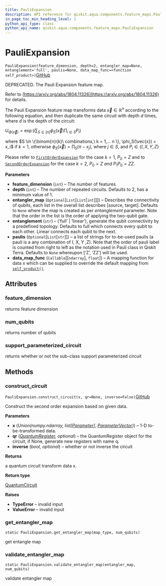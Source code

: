 ```yaml
---
title: PauliExpansion
description: API reference for qiskit.aqua.components.feature_maps.PauliExpansion
in_page_toc_min_heading_level: 1
python_api_type: class
python_api_name: qiskit.aqua.components.feature_maps.PauliExpansion
---
```


# PauliExpansion

<span id="qiskit.aqua.components.feature_maps.PauliExpansion" />

`PauliExpansion(feature_dimension, depth=2, entangler_map=None, entanglement='full', paulis=None, data_map_func=<function self_product>)`[GitHub](https://github.com/qiskit-community/qiskit-aqua/tree/stable/0.7/qiskit/aqua/components/feature_maps/pauli_expansion.py "view source code")

DEPRECATED. The Pauli Expansion feature map.

Refer to [https://arxiv.org/abs/1804.11326](https://arxiv.org/abs/1804.11326) for details.

The Pauli Expansion feature map transforms data $\vec{x} \in \mathbb{R}^n$ according to the following equation, and then duplicate the same circuit with depth $d$ times, where $d$ is the depth of the circuit:

$U_{\Phi(\vec{x})}=\exp\left(i\sum_{S\subseteq [n]} \phi_S(\vec{x})\prod_{i\in S} P_i\right)$

where $S \in \{\binom{n}{k}\ combinations,\ k = 1,... n \}, \phi_S(\vec{x}) = x_i$ if $k=1$, otherwise $\phi_S(\vec{x}) = \prod_S(\pi - x_j)$, where $j \in S$, and $P_i \in \{ I, X, Y, Z \}$

Please refer to [`FirstOrderExpansion`](qiskit.aqua.components.feature_maps.FirstOrderExpansion "qiskit.aqua.components.feature_maps.FirstOrderExpansion") for the case $k = 1$, $P_0 = Z$ and to [`SecondOrderExpansion`](qiskit.aqua.components.feature_maps.SecondOrderExpansion "qiskit.aqua.components.feature_maps.SecondOrderExpansion") for the case $k = 2$, $P_0 = Z\ and\ P_1 P_0 = ZZ$.

**Parameters**

*   **feature\_dimension** (`int`) – The number of features
*   **depth** (`int`) – The number of repeated circuits. Defaults to 2, has a minimum value of 1.
*   **entangler\_map** (`Optional`\[`List`\[`List`\[`int`]]]) – Describes the connectivity of qubits, each list in the overall list describes \[source, target]. Defaults to `None` where the map is created as per *entanglement* parameter. Note that the order in the list is the order of applying the two-qubit gate.
*   **entanglement** (`str`) – (‘full’ | ‘linear’), generate the qubit connectivity by a predefined topology. Defaults to full which connects every qubit to each other. Linear connects each qubit to the next.
*   **paulis** (`Optional`\[`List`\[`str`]]) – a list of strings for to-be-used paulis (a pauli is a any combination of I, X, Y ,Z). Note that the order of pauli label is counted from right to left as the notation used in Pauli class in Qiskit Terra. Defaults to `None` whereupon \[‘Z’, ‘ZZ’] will be used.
*   **data\_map\_func** (`Callable`\[\[`ndarray`], `float`]) – A mapping function for data x which can be supplied to override the default mapping from [`self_product()`](qiskit.aqua.components.feature_maps.self_product "qiskit.aqua.components.feature_maps.self_product").

## Attributes

### feature\_dimension

returns feature dimension

### num\_qubits

returns number of qubits

### support\_parameterized\_circuit

returns whether or not the sub-class support parameterized circuit

## Methods

### construct\_circuit

<span id="qiskit.aqua.components.feature_maps.PauliExpansion.construct_circuit" />

`PauliExpansion.construct_circuit(x, qr=None, inverse=False)`[GitHub](https://github.com/qiskit-community/qiskit-aqua/tree/stable/0.7/qiskit/aqua/components/feature_maps/pauli_expansion.py "view source code")

Construct the second order expansion based on given data.

**Parameters**

*   **x** (*Union(numpy.ndarray, list\[*[*Parameter*](qiskit.circuit.Parameter "qiskit.circuit.Parameter")*],* [*ParameterVector*](qiskit.circuit.ParameterVector "qiskit.circuit.ParameterVector")*)*) – 1-D to-be-transformed data.
*   **qr** ([*QuantumRegister*](qiskit.circuit.QuantumRegister "qiskit.circuit.QuantumRegister")*, optional*) – the QuantumRegister object for the circuit, if None, generate new registers with name q.
*   **inverse** (*bool, optional*) – whether or not inverse the circuit

**Returns**

a quantum circuit transform data x.

**Return type**

[QuantumCircuit](qiskit.circuit.QuantumCircuit "qiskit.circuit.QuantumCircuit")

**Raises**

*   **TypeError** – invalid input
*   **ValueError** – invalid input

### get\_entangler\_map

<span id="qiskit.aqua.components.feature_maps.PauliExpansion.get_entangler_map" />

`static PauliExpansion.get_entangler_map(map_type, num_qubits)`

get entangle map

### validate\_entangler\_map

<span id="qiskit.aqua.components.feature_maps.PauliExpansion.validate_entangler_map" />

`static PauliExpansion.validate_entangler_map(entangler_map, num_qubits)`

validate entangler map

